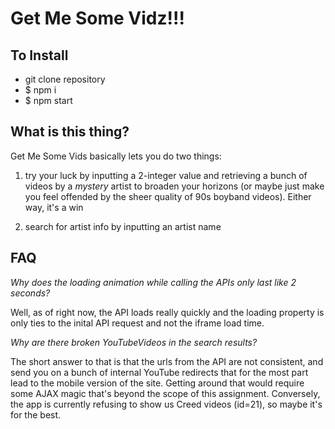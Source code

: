 
# Get Me Some Vidz!!!

## To Install 

* git clone repository
* $ npm i
* $ npm start

## What is this thing?

Get Me Some Vids basically lets you do two things:

1. try your luck by inputting a 2-integer value and retrieving a bunch of videos by a *mystery* artist to broaden your horizons (or maybe just make you feel offended by the sheer quality of 90s boyband videos). Either way, it's a win

2. search for artist info by inputting an artist name

## FAQ

*Why does the loading animation while calling the APIs only last like 2 seconds?*

Well, as of right now, the API loads really quickly and the loading property is only ties to the inital API request and not the iframe load time. 

*Why are there broken YouTubeVideos in the search results?*

The short answer to that is that the urls from the API are not consistent, and send you on a bunch of internal YouTube redirects that for the most part lead to the mobile version of the site. Getting around that would require some AJAX magic that's beyond the scope of this assignment. Conversely, the app is currently refusing to show us Creed videos (id=21), so maybe it's for the best. 